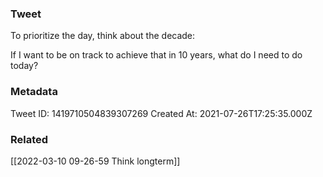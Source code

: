### Tweet
To prioritize the day, think about the decade:

If I want to be on track to achieve that in 10 years, what do I need to do today?

### Metadata
Tweet ID: 1419710504839307269
Created At: 2021-07-26T17:25:35.000Z

### Related
[[2022-03-10 09-26-59 Think longterm]]

